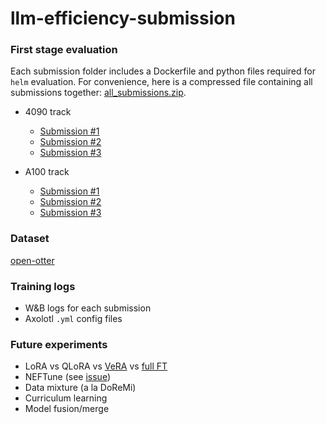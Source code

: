 # llm-efficiency-submission

### First stage evaluation

Each submission folder includes a Dockerfile and python files required for `helm` evaluation. For convenience, here is a compressed file containing all submissions together: [all_submissions.zip]().

- 4090 track
	- [Submission #1]()
	- [Submission #2]()
	- [Submission #3]()

- A100 track
	- [Submission #1]()
	- [Submission #2]()
	- [Submission #3]()

### Dataset

[open-otter](https://huggingface.co/datasets/onuralp/open-otter)

### Training logs

- W&B logs for each submission
- Axolotl `.yml` config files 

### Future experiments

- LoRA vs QLoRA vs [VeRA](https://arxiv.org/abs/2310.11454) vs [full FT](https://github.com/hitz-zentroa/GoLLIE/)
- NEFTune (see [issue](https://github.com/neelsjain/NEFTune/issues/1))
- Data mixture (a la DoReMi)
- Curriculum learning
- Model fusion/merge
